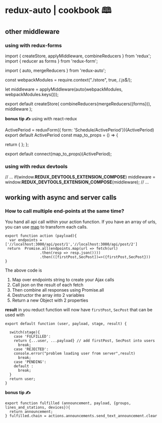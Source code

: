 # redux-auto | cookbook 🕮

## other middleware

### using with redux-forms

import { createStore, applyMiddleware, combineReducers } from 'redux';
import { reducer as forms } from 'redux-form';

import { auto, mergeReducers } from 'redux-auto';

const webpackModules = require.context("./store", true, /\.js$/);

let middleware = applyMiddleware(auto(webpackModules, webpackModules.keys()));

export default createStore( combineReducers(mergeReducers({forms})), middleware );

**bonus tip ✍** using with react-redux


ActivePeriod = reduxForm({ form: 'Schedule/ActivePeriod'})(ActivePeriod)
export default  ActivePeriod
const map_to_props = () => {

  return {  };
};

export default connect(map_to_props)(ActivePeriod);

### using with redux devtools
// ...
if(window.__REDUX_DEVTOOLS_EXTENSION_COMPOSE__)
middleware = window.__REDUX_DEVTOOLS_EXTENSION_COMPOSE__(middleware);
// ...

## working with async and server calls

### How to call multiple end-points at the same time?
You hand all api call within your action function. If you have an array of urls, you can use [map] to transform each calls.

	export function action (payload){
	  var endpoints = ['//localhost:3000/api/post/1','//localhost:3000/api/post/2']
	 return  Promise.all(endpoints.map(url => fetch(url)
	                .then(resp => resp.json())))
				    .then(([firstPost,SecPost])=>({firstPost,SecPost}))
	}

The above code is

 1. Map over endpoints string to create your Ajax calls
 2. Call json on the result of each fetch
 3. Then  combine all responses using Promise.all
 4. Destructor the array into 2 variables
 5. Return a new Object with 2 properties

**result** in you reduct function will now have `firstPost`, `SecPost` that can be used with

    export default function (user, payload, stage, result) {

      switch(stage){
        case 'FULFILLED':
        return {...user, ...payload} // add firstPost, SecPost into users
          break;
        case 'REJECTED':
        console.error("problem loading user from server",result)
          break;
        case 'PENDING':
        default :
          break;
      }
      return user;
    }

**bonus tip ✍**

    export function fulfilled (announcement, payload, {groups, lines_and_stations, devices}){
      return announcement;
    } fulfilled.chain = actions.announcements.send_text_announcement.clear

  [map]: https://developer.mozilla.org/en/docs/Web/JavaScript/Reference/Global_Objects/Array/map
